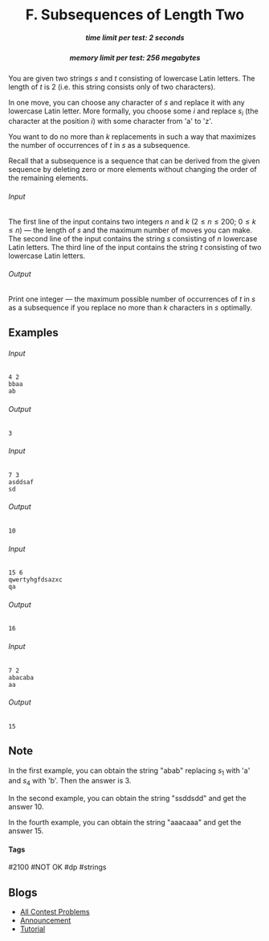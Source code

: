 <h1 style='text-align: center;'> F. Subsequences of Length Two</h1>

<h5 style='text-align: center;'>time limit per test: 2 seconds</h5>
<h5 style='text-align: center;'>memory limit per test: 256 megabytes</h5>

You are given two strings $s$ and $t$ consisting of lowercase Latin letters. The length of $t$ is $2$ (i.e. this string consists only of two characters).

In one move, you can choose any character of $s$ and replace it with any lowercase Latin letter. More formally, you choose some $i$ and replace $s_i$ (the character at the position $i$) with some character from 'a' to 'z'.

You want to do no more than $k$ replacements in such a way that maximizes the number of occurrences of $t$ in $s$ as a subsequence.

Recall that a subsequence is a sequence that can be derived from the given sequence by deleting zero or more elements without changing the order of the remaining elements.

###### Input

The first line of the input contains two integers $n$ and $k$ ($2 \le n \le 200$; $0 \le k \le n$) — the length of $s$ and the maximum number of moves you can make. The second line of the input contains the string $s$ consisting of $n$ lowercase Latin letters. The third line of the input contains the string $t$ consisting of two lowercase Latin letters.

###### Output

Print one integer — the maximum possible number of occurrences of $t$ in $s$ as a subsequence if you replace no more than $k$ characters in $s$ optimally.

## Examples

###### Input


```text
4 2
bbaa
ab
```
###### Output


```text
3
```
###### Input


```text
7 3
asddsaf
sd
```
###### Output


```text
10
```
###### Input


```text
15 6
qwertyhgfdsazxc
qa
```
###### Output


```text
16
```
###### Input


```text
7 2
abacaba
aa
```
###### Output


```text
15
```
## Note

In the first example, you can obtain the string "abab" replacing $s_1$ with 'a' and $s_4$ with 'b'. Then the answer is $3$.

In the second example, you can obtain the string "ssddsdd" and get the answer $10$.

In the fourth example, you can obtain the string "aaacaaa" and get the answer $15$.



#### Tags 

#2100 #NOT OK #dp #strings 

## Blogs
- [All Contest Problems](../Codeforces_Round_667_(Div._3).md)
- [Announcement](../blogs/Announcement.md)
- [Tutorial](../blogs/Tutorial.md)
